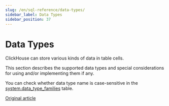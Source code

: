 ```yaml
---
slug: /en/sql-reference/data-types/
sidebar_label: Data Types
sidebar_position: 37
---
```


# Data Types 

ClickHouse can store various kinds of data in table cells.

This section describes the supported data types and special considerations for using and/or implementing them if any.

You can check whether data type name is case-sensitive in the [system.data_type_families](../../operations/system-tables/data_type_families.md#system_tables-data_type_families) table.

[Original article](https://clickhouse.com/docs/en/data_types/) <!--hide-->
